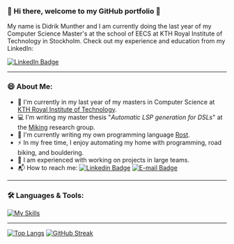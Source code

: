### 👋 Hi there, welcome to my GitHub portfolio 👋
My name is Didrik Munther and I am currently doing the last year of my Computer Science Master's at the school of EECS at KTH Royal Institute of Technology in Stockholm. Check out my experience and education from my LinkedIn:
<div id="badges">
  <a href="https://www.linkedin.com/in/didrikmunther/" target="_blank">
    <img src="https://img.shields.io/badge/LinkedIn-blue?style=for-the-badge&logo=linkedin&logoColor=white" alt="LinkedIn Badge"/>
  </a>

 ---

### 😄 About Me:
  - 🌱 I'm currently in my last year of my masters in Computer Science at [KTH Royal Institute of Technology](https://www.kth.se/).
  - 💻 I'm writing my master thesis "<i>Automatic LSP generation for DSLs</i>" at the [Miking](https://miking.org/) research group.
  - 🤖 I'm currently writing my own programming language [Rost](https://github.com/didrikmunther/rost).
  - ⚡ In my free time, I enjoy automating my home with programming, road biking, and bouldering.
  - 👯 I am experienced with working on projects in large teams.
  - 📬 How to reach me:
	[![Linkedin Badge](https://img.shields.io/badge/-Didrik-blue?style=flat&logo=Linkedin&logoColor=white)](https://www.linkedin.com/in/didrikmunther/)
	[![E-mail Badge](https://img.shields.io/badge/-Email-green?style=flat&logo=email&logoColor=white)](mailto:dmu0817@gmail.com) <br />

---
<!-- [![My Skills](https://skillicons.dev/icons?perline=&i=bash,c,cs,cpp,clojure,css,docker,go,haskell,html,htmx,java,js,ts,latex,lua,md,matlab,mysql,ocaml,php,prisma,py,pytorch,react,regex,rust,sass,scala,swift,terraform,wasm)](https://skillicons.dev) -->

### 🛠️ Languages & Tools:
  <div>

[![My Skills](https://skillicons.dev/icons?i=anaconda,angular,apollo,aws,azure,babel,bash,bevy,bitbucket,bootstrap,bun,c,cs,cpp,clojure,cloudflare,cmake,css,deno,docker,eclipse,electron,elysia,express,figma,firebase,flask,git,github,githubactions,gitlab,go,grafana,graphql,gulp,haskell,heroku,html,htmx,java,js,ts,jquery,kubernetes,latex,linux,lua,md,materialui,matlab,mongodb,mysql,nextjs,nginx,npm,pnpm,ocaml,php,postgres,postman,powershell,prisma,prometheus,py,pytorch,rabbitmq,raspberrypi,react,redis,redux,regex,rust,sass,sqlite,styledcomponents,scala,sklearn,sentry,swift,tailwind,terraform,vite,vscode,wasm,webpack,yarn)](https://skillicons.dev)
   
  ---

[![Top Langs](https://github-readme-stats.vercel.app/api/top-langs/?username=didrikmunther&layout=compact&theme=onedark)](https://github.com/anuraghazra/github-readme-stats)
[![GitHub Streak](https://github-readme-streak-stats.herokuapp.com?user=didrikmunther&theme=radical&border_radius=3)](https://git.io/streak-stats)
</div>
